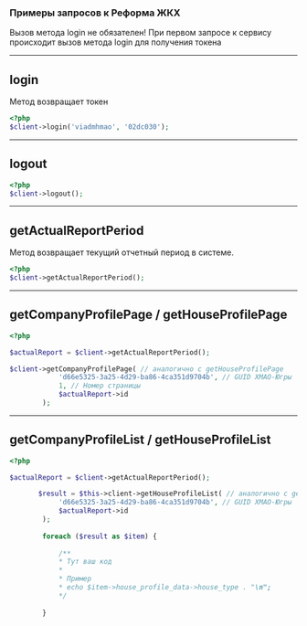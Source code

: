 ### Примеры запросов к Реформа ЖКХ

Вызов метода login не обязателен!
При первом запросе к сервису происходит вызов метода login для получения токена

--------------------
login
--------------------

Метод возвращает токен

```php
<?php
$client->login('viadmhmao', '02dc030');
```

--------------------
logout
--------------------

```php
<?php
$client->logout();
```

--------------------
getActualReportPeriod
--------------------

Метод возвращает текущий отчетный период в системе.

```php
<?php
$client->getActualReportPeriod();
```

--------------------
getCompanyProfilePage / getHouseProfilePage
--------------------

```php
<?php

$actualReport = $client->getActualReportPeriod();

$client->getCompanyProfilePage( // аналогично с getHouseProfilePage
            'd66e5325-3a25-4d29-ba86-4ca351d9704b', // GUID ХМАО-Югры
            1, // Номер страницы
            $actualReport->id
        );
```

--------------------
getCompanyProfileList / getHouseProfileList
--------------------

```php
<?php

$actualReport = $client->getActualReportPeriod();

       $result = $this->client->getHouseProfileList( // аналогично с getCompanyProfileList
            'd66e5325-3a25-4d29-ba86-4ca351d9704b', // GUID ХМАО-Югры
            $actualReport->id
        );
       
        foreach ($result as $item) {
            
            /** 
            * Тут ваш код
            *
            * Пример
            * echo $item->house_profile_data->house_type . "\n";
            */
            
        }
```